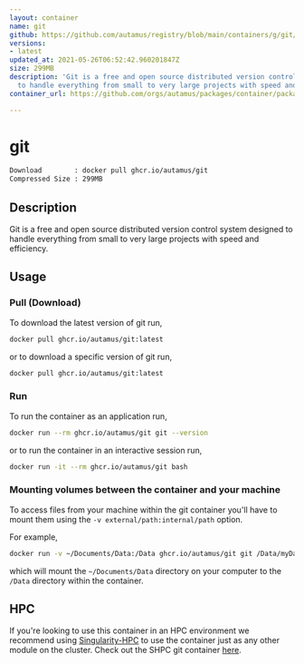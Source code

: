 ```yaml
---
layout: container
name: git
github: https://github.com/autamus/registry/blob/main/containers/g/git/spack.yaml
versions:
- latest
updated_at: 2021-05-26T06:52:42.960201847Z
size: 299MB
description: 'Git is a free and open source distributed version control system designed
  to handle everything from small to very large projects with speed and efficiency. '
container_url: https://github.com/orgs/autamus/packages/container/package/git

---
```

# git
```bash 
Download        : docker pull ghcr.io/autamus/git
Compressed Size : 299MB
```

## Description
Git is a free and open source distributed version control system designed to handle everything from small to very large projects with speed and efficiency. 

## Usage
### Pull (Download)
To download the latest version of git run,

```bash
docker pull ghcr.io/autamus/git:latest
```

or to download a specific version of git run,

```bash
docker pull ghcr.io/autamus/git:latest
```
### Run
To run the container as an application run,
```bash
docker run --rm ghcr.io/autamus/git git --version
```

or to run the container in an interactive session run,
```bash
docker run -it --rm ghcr.io/autamus/git bash
```

### Mounting volumes between the container and your machine
To access files from your machine within the git container you'll have to mount them using the `-v external/path:internal/path` option.

For example,
```bash
docker run -v ~/Documents/Data:/Data ghcr.io/autamus/git git /Data/myData.csv
```
which will mount the `~/Documents/Data` directory on your computer to the `/Data` directory within the container.

## HPC
If you're looking to use this container in an HPC environment we recommend using [Singularity-HPC](https://singularity-hpc.readthedocs.io) to use the container just as any other module on the cluster. Check out the SHPC git container [here](https://singularityhub.github.io/singularity-hpc/r/ghcr.io-autamus-git/).